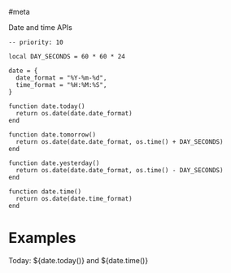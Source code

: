 #meta

Date and time APIs

```space-lua
-- priority: 10

local DAY_SECONDS = 60 * 60 * 24

date = {
  date_format = "%Y-%m-%d",
  time_format = "%H:%M:%S",
}

function date.today()
  return os.date(date.date_format)
end

function date.tomorrow()
  return os.date(date.date_format, os.time() + DAY_SECONDS)
end

function date.yesterday()
  return os.date(date.date_format, os.time() - DAY_SECONDS)
end

function date.time()
  return os.date(date.time_format)
end
```

# Examples
Today: ${date.today()} and ${date.time()}